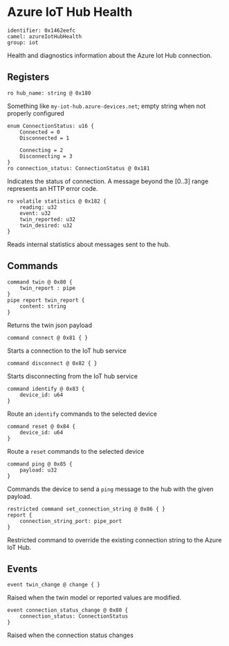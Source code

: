 # Azure IoT Hub Health

    identifier: 0x1462eefc
    camel: azureIotHubHealth
    group: iot

Health and diagnostics information about the Azure Iot Hub connection.

## Registers

    ro hub_name: string @ 0x180

Something like `my-iot-hub.azure-devices.net`; empty string when not properly configured

    enum ConnectionStatus: u16 {
        Connected = 0
        Disconnected = 1

        Connecting = 2
        Disconnecting = 3
    }
    ro connection_status: ConnectionStatus @ 0x181

Indicates the status of connection. A message beyond the [0..3] range represents an HTTP error code.

    ro volatile statistics @ 0x182 {
        reading: u32
        event: u32
        twin_reported: u32
        twin_desired: u32
    }

Reads internal statistics about messages sent to the hub.

## Commands

    command twin @ 0x80 {
        twin_report : pipe
    }
    pipe report twin_report {
        content: string
    }

Returns the twin json payload

    command connect @ 0x81 { }

Starts a connection to the IoT hub service

    command disconnect @ 0x82 { }

Starts disconnecting from the IoT hub service

    command identify @ 0x83 {
        device_id: u64
    }

Route an `identify` commands to the selected device

    command reset @ 0x84 {
        device_id: u64
    }

Route a `reset` commands to the selected device

    command ping @ 0x85 {
        payload: u32
    }

Commands the device to send a `ping` message to the hub with the given payload.

    restricted command set_connection_string @ 0x86 { }
    report {
        connection_string_port: pipe_port
    }

Restricted command to override the existing connection string to the Azure IoT Hub.

## Events

    event twin_change @ change { }

Raised when the twin model or reported values are modified.

    event connection_status_change @ 0x80 {
        connection_status: ConnectionStatus
    }

Raised when the connection status changes

